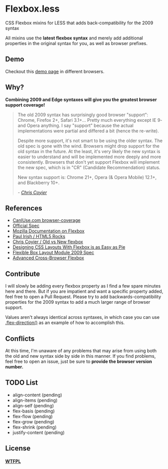 Flexbox.less
============

CSS Flexbox mixins for LESS that adds back-compatibility for the 2009 syntax

All mixins use the **latest flexbox syntax** and merely add additional properties in the original syntax for you, 
as well as browser prefixes.

## Demo

Checkout this [demo page](http://proloser.github.com/Flexbox.less/demo.html) in different browsers.

## Why?

**Combining 2009 and Edge syntaxes will give you the greatest browser support coverage!**

> The old 2009 syntax has surprisingly good browser "support": Chrome, Firefox 2+, Safari 3.1+... Pretty much everything except IE 9- and Opera anything. I say "support" because the actual implementations were partial and differed a bit (hence the re-write).
>
> Despite more support, it's not smart to be using the older syntax. The old spec is gone with the wind. Browsers might drop support for the old syntax in the future. At the least, it's very likely the new syntax is easier to understand and will be implemented more deeply and more consistently. Browsers that don't yet support Flexbox will implement the new spec, which is in "CR" (Candidate Recommendation) status.
>
> New syntax support is: Chrome 21+, Opera (& Opera Mobile) 12.1+, and Blackberry 10+.
>
> \- [_Chris Coyier_](http://css-tricks.com/old-flexbox-and-new-flexbox/)

## References

* [CanIUse.com browser-coverage](http://caniuse.com/#feat=flexbox)
* [Official Spec](http://www.w3.org/TR/css3-flexbox/)
* [Mozilla Documentation on Flexbox](https://developer.mozilla.org/en-US/docs/CSS/Using_CSS_flexible_boxes)
* [Paul Irish / HTML5 Rocks](http://www.html5rocks.com/en/tutorials/flexbox/quick/)
* [Chris Coyier / Old vs New flexbox](http://css-tricks.com/old-flexbox-and-new-flexbox/)
* [Designing CSS Layouts With Flexbox is as Easy as Pie](http://coding.smashingmagazine.com/2013/05/22/centering-elements-with-flexbox/)
* [Flexible Box Layout Module 2009 Spec](http://www.w3.org/TR/2009/WD-css3-flexbox-20090723/)
* [Advanced Cross-Browser Flexbox](http://dev.opera.com/articles/view/advanced-cross-browser-flexbox/)

## Contribute

I will slowly be adding every flexbox property as I find a few spare minutes here and there. But if you are impatient
and want a specific property added, feel free to open a Pull Request. Please try to add backwards-compatibility
properties for the 2009 syntax to add a much larger range of browser support.

Values aren't always identical across syntaxes, in which case you can use [.flex-direction()](https://github.com/ProLoser/Flexbox.less/blob/master/flexbox.less#L133-L186)
as an example of how to accomplish this.

## Conflicts

At this time, I'm unaware of any problems that may arise from using both the old and new syntax side by side in this
manner. If you find problems, feel free to open an issue, just be sure to **provide the browser version number.**

## TODO List

* align-content (pending)
* align-items (pending)
* align-self (pending)
* flex-basis (pending)
* flex-flow  (pending)
* flex-grow (pending)
* flex-shrink (pending)
* justify-content (pending)

## License

#### [WTFPL](http://www.wtfpl.net/about/)
